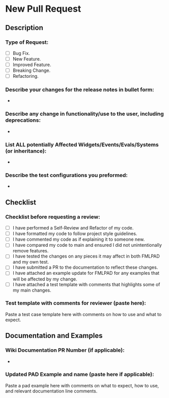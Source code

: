 # New Pull Request

## Description

### Type of Request:
- [ ] Bug Fix.
- [ ] New Feature.
- [ ] Improved Feature.
- [ ] Breaking Change.
- [ ] Refactoring.

### Describe your changes for the release notes in bullet form:
-

### Describe any change in functionality/use to the user, including deprecations:
-

### List ALL potentially Affected Widgets/Events/Evals/Systems (or inheritance):
-

### Describe the test configurations you preformed:
-

## Checklist

### Checklist before requesting a review:
- [ ] I have performed a Self-Review and Refactor of my code.
- [ ] I have formatted my code to follow project style guidelines.
- [ ] I have commented my code as if explaining it to someone new.
- [ ] I have compared my code to main and ensured I did not unintentionally remove features.
- [ ] I have tested the changes on any pieces it may affect in both FMLPAD and my own test.
- [ ] I have submitted a PR to the documentation to reflect these changes.
- [ ] I have attached an example update for FMLPAD for any examples that will be affected by my change.
- [ ] I have attached a test template with comments that highlights some of my main changes.

### Test template with comments for reviewer (paste here):
Paste a test case template here with comments on how to use and what to expect.

## Documentation and Examples

### Wiki Documentation PR Number (if applicable):
-

### Updated PAD Example and name (paste here if applicable):
Paste a pad example here with comments on what to expect, how to use, and relevant documentation line comments.





